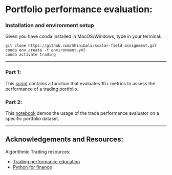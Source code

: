 # Portfolio performance evaluation:

### Installation and environment setup

Given you have conda installed in MacOS/Windows, type in your terminal:
  ```
  git clone https://github.com/Shinibali/scalar-field-assignment.git
  conda env create -f environment.yml
  conda activate trading
  ```
  
***

### Part 1: 
This [script](./src/trade_performance.py) contains a function that evaluates 10+ metrics to assess the performance of a trading portfolio.

### Part 2:
This [notebook](./pelosi.ipynb) demos the usage of the trade performance evaluator on a specific portfolio dataset.

*** 



## Acknowledgements and Resources:

Algorithmic Trading resources:
- [Trading performance education](https://www.axi.com/int/blog/education/trading-performance#:~:text=The%20win%2Floss%20ratio%20will,ratio%20of%20less%20than%2050%20%25)
- [Python for finance](https://nicobesser.medium.com/python-for-finance-portfolio-optimization-and-the-value-of-diversifying-99ef8e5cfbdc)
